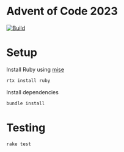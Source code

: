 # Advent of Code 2023

[![Build](https://github.com/Jaxwood/aoc2023/actions/workflows/ci.yaml/badge.svg?branch=main)](https://github.com/Jaxwood/aoc2023/actions/workflows/ci.yaml)

# Setup

Install Ruby using [mise](https://github.com/jdx/mise)

```sh
rtx install ruby
```
Install dependencies

```sh
bundle install
```

# Testing

```sh
rake test
```
